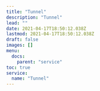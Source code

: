 ```yaml
---
title: "Tunnel"
description: "Tunnel"
lead: ""
date: 2021-04-17T18:50:12.038Z
lastmod: 2021-04-17T18:50:12.038Z
draft: false
images: []
menu:
  docs:
    parent: "service"
toc: true
service:
  name: "Tunnel"
---
```

